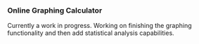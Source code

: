 
### Online Graphing Calculator

Currently a work in progress. Working on finishing the graphing functionality and then add statistical analysis capabilities.
